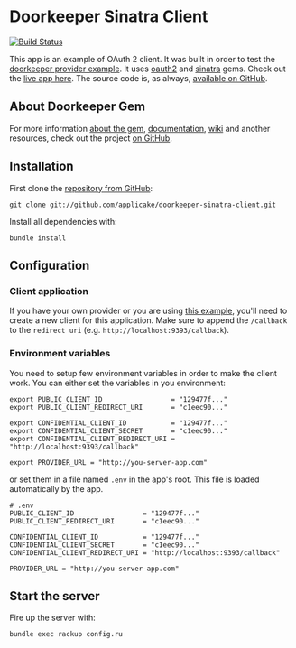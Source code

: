 # Doorkeeper Sinatra Client

[![Build Status](https://semaphoreci.com/api/v1/doorkeeper-gem/doorkeeper-sinatra-client/branches/master/badge.svg)](https://semaphoreci.com/doorkeeper-gem/doorkeeper-sinatra-client)

This app is an example of OAuth 2 client. It was built in order to test the [doorkeeper provider example](http://doorkeeper-provider.herokuapp.com/). It uses [oauth2](https://github.com/intridea/oauth2) and [sinatra](http://www.sinatrarb.com/) gems. Check out the [live app here](http://doorkeeper-sinatra.herokuapp.com/). The source code is, as always, [available on GitHub](https://github.com/applicake/doorkeeper-sinatra-client).

## About Doorkeeper Gem

For more information [about the gem](https://github.com/applicake/doorkeeper), [documentation](https://github.com/applicake/doorkeeper#readme), [wiki](https://github.com/applicake/doorkeeper/wiki/_pages) and another resources, check out the project [on GitHub](https://github.com/applicake/doorkeeper).

## Installation

First clone the [repository from GitHub](https://github.com/applicake/doorkeeper-sinatra-client):

    git clone git://github.com/applicake/doorkeeper-sinatra-client.git

Install all dependencies with:

    bundle install

## Configuration

### Client application

If you have your own provider or you are using [this example](http://doorkeeper-provider.herokuapp.com/), you'll need to create a new client for this application. Make sure to append the `/callback` to the `redirect uri` (e.g. `http://localhost:9393/callback`).

### Environment variables

You need to setup few environment variables in order to make the client work. You can either set the variables in you environment:

    export PUBLIC_CLIENT_ID                 = "129477f..."
    export PUBLIC_CLIENT_REDIRECT_URI       = "c1eec90..."

    export CONFIDENTIAL_CLIENT_ID           = "129477f..."
    export CONFIDENTIAL_CLIENT_SECRET       = "c1eec90..."
    export CONFIDENTIAL_CLIENT_REDIRECT_URI = "http://localhost:9393/callback"

    export PROVIDER_URL = "http://you-server-app.com"

or set them in a file named `.env` in the app's root. This file is loaded automatically by the app.

    # .env
    PUBLIC_CLIENT_ID                 = "129477f..."
    PUBLIC_CLIENT_REDIRECT_URI       = "c1eec90..."

    CONFIDENTIAL_CLIENT_ID           = "129477f..."
    CONFIDENTIAL_CLIENT_SECRET       = "c1eec90..."
    CONFIDENTIAL_CLIENT_REDIRECT_URI = "http://localhost:9393/callback"

    PROVIDER_URL = "http://you-server-app.com"

## Start the server

Fire up the server with:

    bundle exec rackup config.ru

